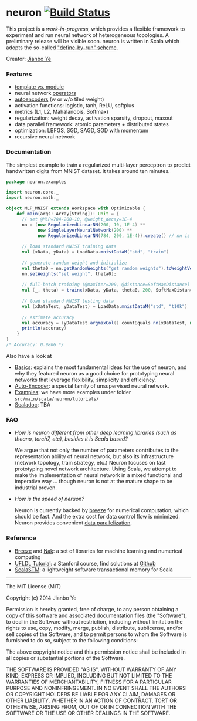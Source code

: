 
neuron [![Build Status](https://travis-ci.org/bobye/neuron.svg?branch=master)](https://travis-ci.org/bobye/neuron)
========

This project is a _work-in-progress_, which provides a flexible framework to experiment and run neural network of heterogeneous topologies. A preliminary release will be visible soon. neuron is written in Scala which adopts the so-called ["define-by-run" scheme](https://github.com/bobye/neuron/wiki/Basics#design-rationale). 

Creator: [Jianbo Ye](http://www.personal.psu.edu/jxy198)

### Features
 - [template vs. module](https://github.com/bobye/neuron/wiki/Basics#template-vs-module)
 - neural network [operators](https://github.com/bobye/neuron/wiki/Basics#operators)
 - [autoencoders](https://github.com/bobye/neuron/wiki/Auto-Encoder) (w or w/o tiled weight)
 - activation functions: logistic, tanh, ReLU, softplus
 - metrics (L1, L2, Mahalanobis, Softmax)
 - regularization: weight decay, activation sparsity, dropout, maxout
 - data parallel framework: atomic parameters + distributed states
 - optimization: LBFGS, SGD, SAGD, SGD with momentum
 - recursive neural network

### Documentation
The simplest example to train a regularized multi-layer perceptron 
to predict handwritten digits from MNIST dataset. It takes around ten minutes.
```scala
package neuron.examples

import neuron.core._
import neuron.math._

object MLP_MNIST extends Workspace with Optimizable {
    def main(args: Array[String]): Unit = {
      // set @MLP=784-200-10, @weight_decay=1E-4
      nn = (new RegularizedLinearNN(200, 10, 1E-4) **
            new SingleLayerNeuralNetwork(200) **
            new RegularizedLinearNN(784, 200, 1E-4)).create() // nn is declared in trait @Optimizable
            
      // load standard MNIST training data
      val (xData, yData) = LoadData.mnistDataM("std", "train")
      
      // generate random weight and initialize
      val theta0 = nn.getRandomWeights("get random weights").toWeightVector()
      nn.setWeights("set weight", theta0);
      
      // full-batch training (@maxIter=200, @distance=SoftMaxDistance)
      val (_, theta) = trainx(xData, yData, theta0, 200, SoftMaxDistance)
      
      // load standard MNIST testing data
      val (xDataTest, yDataTest) = LoadData.mnistDataM("std", "t10k")
      
      // estimate accuracy
      val accuracy = (yDataTest.argmaxCol() countEquals nn(xDataTest, null).argmaxCol()) / xDataTest.cols.toDouble
      println(accuracy)
    }
}
/* Accuracy: 0.9806 */
```

Also have a look at
- [Basics](https://github.com/bobye/neuron/wiki/Basics): explains the most fundamental ideas for the use of neuron, and why they featured neuron as a good choice for prototyping neural networks that leverage flexibility, simplicity and efficiency. 
- [Auto-Encoder](https://github.com/bobye/neuron/wiki/Auto-Encoder): a special family of unsupervised neural network.
- [Examples](https://github.com/bobye/neuron/wiki/Examples): we have more examples under folder `src/main/scala/neuron/tutorials/`
- [Scaladoc](https://colourbrain.com/api/neuron): TBA

### FAQ

- _How is neuron different from other deep learning libraries (such as theano, torch7, etc), besides it is Scala based?_

  We argue that not only the number of parameters contributes to the representation ability of neural network, but also its infrastructure (network topology, train strategy, etc.) Neuron focuses on fast prototyping novel network architecture. Using Scala, we attempt to make the implementation of neural network in a mixed functional and imperative way ... though neuron is not at the mature shape to be industrial proven.

- _How is the speed of neruon?_

  Neuron is currently backed by [breeze](https://github.com/dlwh/breeze/) for numerical computation, which should be fast. And the extra cost for data control flow is minimized. Neuron provides convenient [data parallelization](https://github.com/bobye/neuron/wiki/Parallelization).

### Reference
* [Breeze](https://github.com/scalanlp/breeze/) and [Nak](https://github.com/scalanlp/nak): a set of libraries for machine learning and numerical computing
* [UFLDL Tutorial](http://ufldl.stanford.edu/wiki/index.php/UFLDL_Tutorial): a Stanford course, find solutions at [Github](https://github.com/search?q=UFLDL+Tutorial)
* [ScalaSTM](http://nbronson.github.io/scala-stm/):  a lightweight software transactional memory for Scala 

----
The MIT License (MIT)

Copyright (c) 2014 Jianbo Ye

Permission is hereby granted, free of charge, to any person obtaining a copy
of this software and associated documentation files (the "Software"), to deal
in the Software without restriction, including without limitation the rights
to use, copy, modify, merge, publish, distribute, sublicense, and/or sell
copies of the Software, and to permit persons to whom the Software is
furnished to do so, subject to the following conditions:

The above copyright notice and this permission notice shall be included in
all copies or substantial portions of the Software.

THE SOFTWARE IS PROVIDED "AS IS", WITHOUT WARRANTY OF ANY KIND, EXPRESS OR
IMPLIED, INCLUDING BUT NOT LIMITED TO THE WARRANTIES OF MERCHANTABILITY,
FITNESS FOR A PARTICULAR PURPOSE AND NONINFRINGEMENT. IN NO EVENT SHALL THE
AUTHORS OR COPYRIGHT HOLDERS BE LIABLE FOR ANY CLAIM, DAMAGES OR OTHER
LIABILITY, WHETHER IN AN ACTION OF CONTRACT, TORT OR OTHERWISE, ARISING FROM,
OUT OF OR IN CONNECTION WITH THE SOFTWARE OR THE USE OR OTHER DEALINGS IN
THE SOFTWARE.
